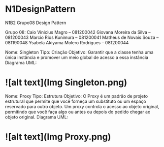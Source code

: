 # N1DesignPattern
N1B2 Grupo08 Design Pattern

Grupo 08:
Caio Vinicius Magro – 081200042 
Giovana Moreira da Silva – 081200043
Marcio Rios Kunimura – 081200041
Matheus de Novais Souza – 081190048 
Ysabela Akiyama Molero Rodrigues – 081200044

Nome: Singleton
Tipo: Criação
Objetivo: Garantir que a classe tenha uma única instância e promover um meio global de acesso a essa instância
Diagrama UML:
# ![alt text](Img Singleton.png)

Nome: Proxy
Tipo: Estrutura
Objetivo: O Proxy é um padrão de projeto estrutural que permite que você forneça um substituto ou um espaço reservado para outro objeto. Um proxy controla o acesso ao objeto original, permitindo que você faça algo ou antes ou depois do pedido chegar ao objeto original.
Diagrama UML:
# ![alt text](Img Proxy.png)
